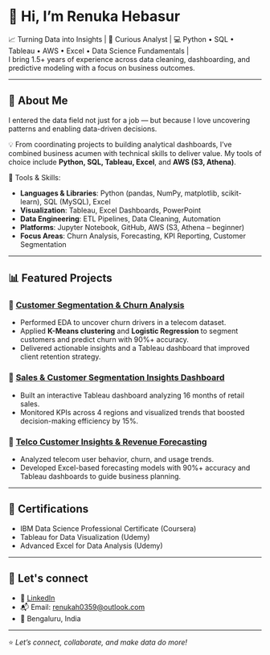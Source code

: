 # 👋 Hi, I’m Renuka Hebasur
📈 Turning Data into Insights | 🧠 Curious Analyst | 💻 Python • SQL • Tableau • AWS • Excel • Data Science Fundamentals |  
I bring 1.5+ years of experience across data cleaning, dashboarding, and predictive modeling with a focus on business outcomes.

---

## 🚀 About Me

I entered the data field not just for a job — but because I love uncovering patterns and enabling data-driven decisions.

💡 From coordinating projects to building analytical dashboards, I’ve combined business acumen with technical skills to deliver value. My tools of choice include **Python, SQL, Tableau, Excel**, and **AWS (S3, Athena)**.

🔧 Tools & Skills:  
- **Languages & Libraries**: Python (pandas, NumPy, matplotlib, scikit-learn), SQL (MySQL), Excel
- **Visualization**: Tableau, Excel Dashboards, PowerPoint
- **Data Engineering**: ETL Pipelines, Data Cleaning, Automation
- **Platforms**: Jupyter Notebook, GitHub, AWS (S3, Athena – beginner)
- **Focus Areas**: Churn Analysis, Forecasting, KPI Reporting, Customer Segmentation

---

## 📊 Featured Projects

### 📌 [Customer Segmentation & Churn Analysis](https://github.com/Renuka-Hebsur/customer-segmentation-churn-analysis)
- Performed EDA to uncover churn drivers in a telecom dataset.
- Applied **K-Means clustering** and **Logistic Regression** to segment customers and predict churn with 90%+ accuracy.
- Delivered actionable insights and a Tableau dashboard that improved client retention strategy.

### 📌 [Sales & Customer Segmentation Insights Dashboard](https://github.com/Renuka-Hebsur/sales-dashboard-tableau)
- Built an interactive Tableau dashboard analyzing 16 months of retail sales.
- Monitored KPIs across 4 regions and visualized trends that boosted decision-making efficiency by 15%.

### 📌 [Telco Customer Insights & Revenue Forecasting](https://github.com/Renuka-Hebsur/telco-revenue-dashboard)
- Analyzed telecom user behavior, churn, and usage trends.
- Developed Excel-based forecasting models with 90%+ accuracy and Tableau dashboards to guide business planning.

---

## 📜 Certifications

- IBM Data Science Professional Certificate (Coursera)
- Tableau for Data Visualization (Udemy)
- Advanced Excel for Data Analysis (Udemy)

---

## 📁 Let's connect

- 🔗 [LinkedIn](https://www.linkedin.com/in/renuka-hebasur/)
- 📬 Email: renukah0359@outlook.com  
- 📍 Bengaluru, India

---

⭐ *Let’s connect, collaborate, and make data do more!*  
